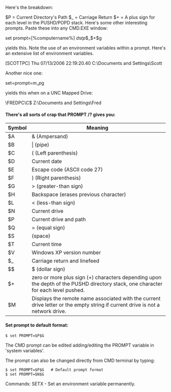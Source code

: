 Here's the breakdown:

$P = Current Directory's Path
$_ = Carriage Return
$+ = A plus sign for each level in the PUSHD/POPD stack.
Here's some other interesting prompts. Paste these into any CMD.EXE window:

set prompt=[%computername%] $d$s$t$_$p$_$_$+$g

yields this. Note the use of an environment variables within a prompt. Here's an extensive list of environment variables.

[SCOTTPC] Thu 07/13/2006 22:19:20.40
C:\Documents and Settings\Scott

Another nice one:

set=prompt=$m$_$p$g

yields this when on a UNC Mapped Drive:

\\FREDPC\C$
Z:\Documents and Settings\Fred


#### There's all sorts of crap that PROMPT /? gives you:

| Symbol | Meaning      | 
|--------|--------------| 
|   $A   | & (Ampersand)| 
|   $B   | \| (pipe)| 
|   $C   | ( (Left parenthesis)| 
|   $D   | Current date| 
|   $E   | Escape code (ASCII code 27)| 
|   $F   | ) (Right parenthesis)| 
|   $G   | > (greater-than sign)| 
|   $H   | Backspace (erases previous character)| 
|   $L   | < (less-than sign)| 
|   $N   | Current drive| 
|   $P   | Current drive and path| 
|   $Q   | = (equal sign)| 
|   $S   |   (space)| 
|   $T   | Current time| 
|   $V   | Windows XP version number| 
|   $_   | Carriage return and linefeed| 
|   $$   | $ (dollar sign)| 
|   $+   |  zero or more plus sign (+) characters depending upon the depth of the PUSHD directory stack, one character for each level pushed.| 
|   $M   | Displays the remote name associated with the current drive letter or the empty string if current drive is not a network drive.| 




#### Set prompt to default format:
```$ set PROMPT=$P$G```


The CMD prompt can be edited adding/editing the PROMPT variable in 'system variables'. 


The prompt can also be changed directly from CMD terminal by typing: 
```
$ set PROMPT=$P$G   # Default prompt format
$ set PROMPT=$N$G
```		


Commands:
SETX - Set an environment variable permanently.



